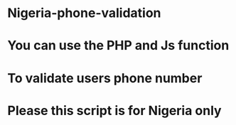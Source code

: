 # Nigeria-phone-validation
# You can use the PHP and Js function
# To validate users phone number
# Please this script is for Nigeria only

